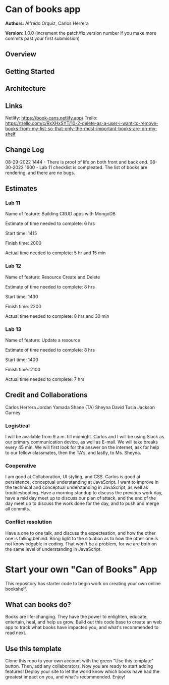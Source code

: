 # Can of books app

**Authors**: Alfredo Orquiz, Carlos Herrera

**Version**: 1.0.0 (increment the patch/fix version number if you make more commits past your first submission)

## Overview
<!-- Provide a high level overview of what this application is and why you are building it, beyond the fact that it's an assignment for this class. (i.e. What's your problem domain?) -->

## Getting Started
<!-- What are the steps that a user must take in order to build this app on their own machine and get it running? -->

## Architecture
<!-- Provide a detailed description of the application design. What technologies (languages, libraries, etc) you're using, and any other relevant design information. -->

## Links
Netlify: https://book-cans.netlify.app/
Trello: https://trello.com/c/RxXHxSYT/10-2-delete-as-a-user-i-want-to-remove-books-from-my-list-so-that-only-the-most-important-books-are-on-my-shelf

## Change Log
08-29-2022 1444 - There is proof of life on both front and back end.
08-30-2022 1600 - Lab 11 checklist is compleated. The list of books are rendering, and there are no bugs.

## Estimates
### Lab 11
Name of feature: Building CRUD apps with MongoDB

Estimate of time needed to complete: 6 hrs

Start time: 1415

Finish time: 2000

Actual time needed to complete: 5 hr and 15 min

### Lab 12
Name of feature: Resource Create and Delete

Estimate of time needed to complete: 8 hrs

Start time: 1430

Finish time: 2200

Actual time needed to complete: 8 hrs and 30 min

### Lab 13
Name of feature: Update a resource

Estimate of time needed to complete: 8 hrs

Start time: 1400

Finish time: 2100

Actual time needed to complete: 7 hrs

## Credit and Collaborations
Carlos Herrera
Jordan Yamada
Shane (TA)
Sheyna
David Tusia
Jackson Gurney

### Logistical
I will be available from 9 a.m. till midnight.
Carlos and I will be using Slack as our primary communication device, as well as E-mail.
We will take breaks every 45 min.
We will first look for the answer on the internet, ask for help to our fellow classmates, then the TA's, and lastly, to Ms. Sheyna.

### Cooperative
I am good at Collaboration, UI styling, and CSS. Carlos is good at persistence, conceptual understanding at JavaScript.
I want to improve in the technical and conceptual understanding in JavaScript, as well as troubleshooting.
Have a morning standup to discuss the previous work day, have a mid day meet up to discuss our plan of attack, and the end of the day meet up to discuss the work done for the day, and to push and merge all commits.

### Conflict resolution
Have a one to one talk, and discuss the expecteation, and how the other one is falling behind.
Bring light to the situation as to how the other one is not knowledgable in coding.
That won't be a problem, for we are both on the same level of understanding in JavaScript.

# Start your own "Can of Books" App

This repository has starter code to begin work on creating your own online bookshelf.

## What can books do?

Books are life-changing. They have the power to enlighten, educate, entertain, heal, and help us grow. Build out this code base to create an web app to track what books have impacted you, and what's recommended to read next.

## Use this template

Clone this repo to your own account with the green "Use this template" button. Then, add any collaborators. Now you are ready to start adding features! Deploy your site to let the world know which books have had the greatest impact on you, and what's recommended. Enjoy!

